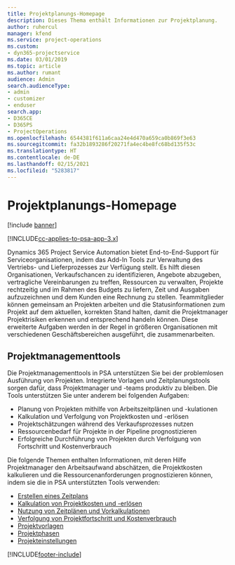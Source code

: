 ```yaml
---
title: Projektplanungs-Homepage
description: Dieses Thema enthält Informationen zur Projektplanung.
author: ruhercul
manager: kfend
ms.service: project-operations
ms.custom:
- dyn365-projectservice
ms.date: 03/01/2019
ms.topic: article
ms.author: rumant
audience: Admin
search.audienceType:
- admin
- customizer
- enduser
search.app:
- D365CE
- D365PS
- ProjectOperations
ms.openlocfilehash: 6544381f611a6caa24e4d470a659ca0b869f3e63
ms.sourcegitcommit: fa32b1893286f20271fa4ec4be8fc68bd135f53c
ms.translationtype: HT
ms.contentlocale: de-DE
ms.lasthandoff: 02/15/2021
ms.locfileid: "5283817"
---
```

# <a name="project-planning-home-page"></a>Projektplanungs-Homepage

[!include [banner](../includes/psa-now-project-operations.md)]

[!INCLUDE[cc-applies-to-psa-app-3.x](../includes/cc-applies-to-psa-app-3x.md)]

Dynamics 365 Project Service Automation bietet End-to-End-Support für Serviceorganisationen, indem das Add-In Tools zur Verwaltung des Vertriebs- und Lieferprozesses zur Verfügung stellt. Es hilft diesen Organisationen, Verkaufschancen zu identifizieren, Angebote abzugeben, vertragliche Vereinbarungen zu treffen, Ressourcen zu verwalten, Projekte rechtzeitig und im Rahmen des Budgets zu liefern, Zeit und Ausgaben aufzuzeichnen und dem Kunden eine Rechnung zu stellen. Teammitglieder können gemeinsam an Projekten arbeiten und die Statusinformationen zum Projekt auf dem aktuellen, korrekten Stand halten, damit die Projektmanager Projektrisiken erkennen und entsprechend handeln können. Diese erweiterte Aufgaben werden in der Regel in größeren Organisationen mit verschiedenen Geschäftsbereichen ausgeführt, die zusammenarbeiten.

## <a name="project-management-tools"></a>Projektmanagementtools

Die Projektmanagementtools in PSA unterstützen Sie bei der problemlosen Ausführung von Projekten. Integrierte Vorlagen und Zeitplanungstools sorgen dafür, dass Projektmanager und -teams produktiv zu bleiben. Die Tools unterstützen Sie unter anderem bei folgenden Aufgaben:

- Planung von Projekten mithilfe von Arbeitszeitplänen und -kulationen
- Kalkulation und Verfolgung von Projektkosten und -erlösen
- Projektschätzungen während des Verkaufsprozesses nutzen
- Ressourcenbedarf für Projekte in der Pipeline prognostizieren
- Erfolgreiche Durchführung von Projekten durch Verfolgung von Fortschritt und Kostenverbrauch

Die folgende Themen enthalten Informationen, mit deren Hilfe Projektmanager den Arbeitsaufwand abschätzen, die Projektkosten kalkulieren und die Ressourcenanforderungen prognostizieren können, indem sie die in PSA unterstützten Tools verwenden:

- [Erstellen eines Zeitplans](project-creating.md)
- [Kalkulation von Projektkosten und -erlösen](project-estimating.md)
- [Nutzung von Zeitplänen und Vorkalkulationen](project-leveraging.md)
- [Verfolgung von Projektfortschritt und Kostenverbrauch](project-tracking.md)
- [Projektvorlagen](project-templates.md)
- [Projektphasen](project-stages.md)
- [Projekteinstellungen](project-settings.md)


[!INCLUDE[footer-include](../includes/footer-banner.md)]